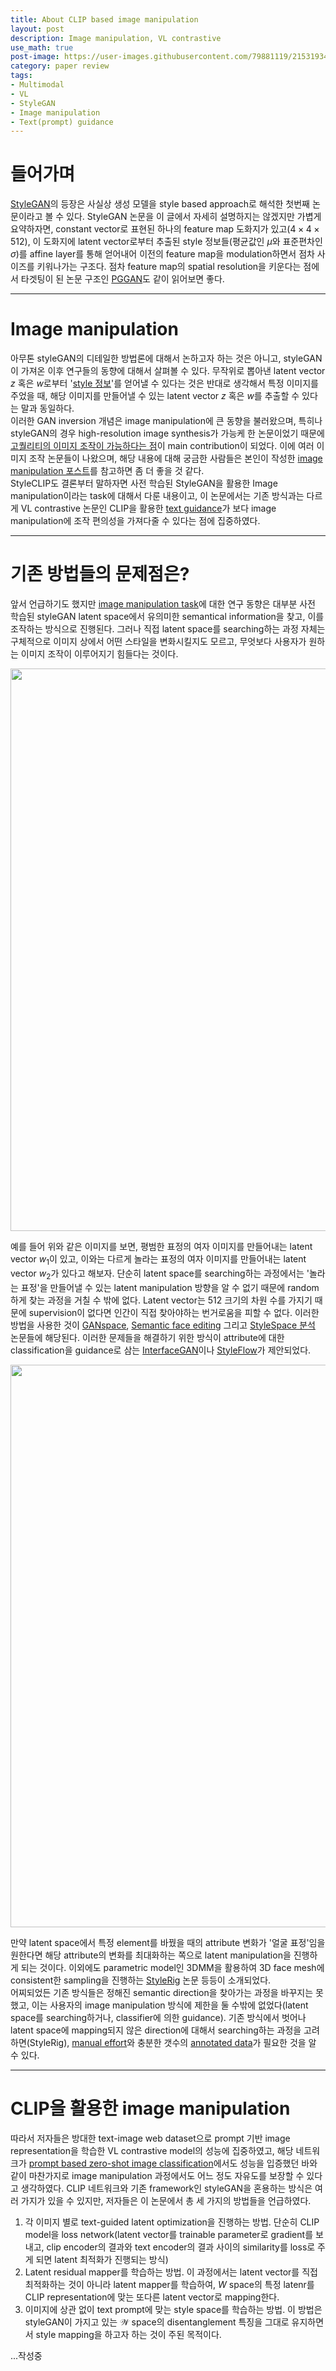 ```yaml
---
title: About CLIP based image manipulation
layout: post
description: Image manipulation, VL contrastive
use_math: true
post-image: https://user-images.githubusercontent.com/79881119/215319341-b7c913a7-26c9-4bc4-bab9-a19281714eeb.gif
category: paper review
tags:
- Multimodal
- VL
- StyleGAN
- Image manipulation
- Text(prompt) guidance
---
```


# 들어가며
[StyleGAN](https://arxiv.org/abs/1812.04948)의 등장은 사실상 생성 모델을 style based approach로 해석한 첫번째 논문이라고 볼 수 있다. StyleGAN 논문을 이 글에서 자세히 설명하지는 않겠지만 가볍게 요약하자면, constant vector로 표현된 하나의 feature map 도화지가 있고($4 \times 4 \times 512$), 이 도화지에 latent vector로부터 추출된 style 정보들(평균값인 $\mu$와 표준편차인 $\sigma$)를 affine layer를 통해 얻어내어 이전의 feature map을 modulation하면서 점차 사이즈를 키워나가는 구조다. 점차 feature map의 spatial resolution을 키운다는 점에서 타겟팅이 된 논문 구조인 [PGGAN](https://arxiv.org/abs/1710.10196)도 같이 읽어보면 좋다.

---

# Image manipulation

아무톤 styleGAN의 디테일한 방법론에 대해서 논하고자 하는 것은 아니고, styleGAN이 가져온 이후 연구들의 동향에 대해서 살펴볼 수 있다. 무작위로 뽑아낸 latent vector $z$ 혹은 $w$로부터 '<U>style 정보</U>'를 얻어낼 수 있다는 것은 반대로 생각해서 특정 이미지를 주었을 때, 해당 이미지를 만들어낼 수 있는 latent vector $z$ 혹은 $w$를 추출할 수 있다는 말과 동일하다.   
이러한 GAN inversion 개념은 image manipulation에 큰 동향을 불러왔으며, 특히나 styleGAN의 경우 high-resolution image synthesis가 가능케 한 논문이었기 때문에 <U>고퀄리티의 이미지 조작이 가능하다는 점</U>이 main contribution이 되었다. 이에 여러 이미지 조작 논문들이 나왔으며, 해당 내용에 대해 궁금한 사람들은 본인이 작성한 [image manipulation 포스트](https://junia3.github.io/blog/imagemanipulate)를 참고하면 좀 더 좋을 것 같다.   
StyleCLIP도 결론부터 말하자면 사전 학습된 StyleGAN을 활용한 Image manipulation이라는 task에 대해서 다룬 내용이고, 이 논문에서는 기존 방식과는 다르게 VL contrastive 논문인 CLIP을 활용한 <U>text guidance</U>가 보다 image manipulation에 조작 편의성을 가져다줄 수 있다는 점에 집중하였다.

---

# 기존 방법들의 문제점은?

앞서 언급하기도 했지만 <U>image manipulation task</U>에 대한 연구 동향은 대부분 사전 학습된 styleGAN latent space에서 유의미한 semantical information을 찾고, 이를 조작하는 방식으로 진행된다. 그러나 직접 latent space를 searching하는 과정 자체는 구체적으로 이미지 상에서 어떤 스타일을 변화시킬지도 모르고, 무엇보다 사용자가 원하는 이미지 조작이 이루어지기 힘들다는 것이다.

<p align="center">
    <img src="https://user-images.githubusercontent.com/79881119/215320268-1ddc118f-2e02-4fe1-be7a-919196a3d324.png" width="900"/>
</p>

예를 들어 위와 같은 이미지를 보면, 평범한 표정의 여자 이미지를 만들어내는 latent vector $w_1$이 있고, 이와는 다르게 놀라는 표정의 여자 이미지를 만들어내는 latent vector $w_2$가 있다고 해보자. 단순히 latent space를 searching하는 과정에서는 '놀라는 표정'을 만들어낼 수 있는 latent manipulation 방향을 알 수 없기 때문에 random하게 찾는 과정을 거칠 수 밖에 없다. Latent vector는 $512$ 크기의 차원 수를 가지기 때문에 supervision이 없다면 인간이 직접 찾아야하는 번거로움을 피할 수 없다. 이러한 방법을 사용한 것이 [GANspace](https://arxiv.org/pdf/2004.02546.pdf), [Semantic face editing](https://arxiv.org/pdf/1907.10786.pdf) 그리고 [StyleSpace 분석](https://openaccess.thecvf.com/content/CVPR2021/papers/Wu_StyleSpace_Analysis_Disentangled_Controls_for_StyleGAN_Image_Generation_CVPR_2021_paper.pdf) 논문들에 해당된다. 이러한 문제들을 해결하기 위한 방식이 attribute에 대한 classification을 guidance로 삼는 [InterfaceGAN](https://arxiv.org/pdf/2005.09635.pdf)이나 [StyleFlow](https://arxiv.org/pdf/2005.09635.pdf)가 제안되었다.

<p align="center">
    <img src="https://user-images.githubusercontent.com/79881119/215321251-44e2194d-1ae1-4fc8-857e-ac61137e92e4.png" width="900"/>
</p>

만약 latent space에서 특정 element를 바꿨을 때의 attribute 변화가 '얼굴 표정'임을 원한다면 해당 attribute의 변화를 최대화하는 쪽으로 latent manipulation을 진행하게 되는 것이다. 이외에도 parametric model인 3DMM을 활용하여 3D face mesh에 consistent한 sampling을 진행하는 [StyleRig](https://arxiv.org/pdf/2004.00121.pdf) 논문 등등이 소개되었다.   
어찌되었든 기존 방식들은 정해진 semantic direction을 찾아가는 과정을 바꾸지는 못했고, 이는 사용자의 image manipulation 방식에 제한을 둘 수밖에 없었다(latent space를 searching하거나, classifier에 의한 guidance). 기존 방식에서 벗어나 latent space에 mapping되지 않은 direction에 대해서 searching하는 과정을 고려하면(StyleRig), <U>manual effort</U>와 충분한 갯수의 <U>annotated data</U>가 필요한 것을 알 수 있다.

---

# CLIP을 활용한 image manipulation
따라서 저자들은 방대한 text-image web dataset으로 prompt 기반 image representation을 학습한 VL contrastive model의 성능에 집중하였고, 해당 네트워크가 <U>prompt based zero-shot image classification</U>에서도 성능을 입증했던 바와 같이 마찬가지로 image manipulation 과정에서도 어느 정도 자유도를 보장할 수 있다고 생각하였다. CLIP 네트워크와 기존 framework인 styleGAN을 혼용하는 방식은 여러 가지가 있을 수 있지만, 저자들은 이 논문에서 총 세 가지의 방법들을 언급하였다.

1. 각 이미지 별로 text-guided latent optimization을 진행하는 방법. 단순히 CLIP model을 loss network(latent vector를 trainable parameter로 gradient를 보내고, clip encoder의 결과와 text encoder의 결과 사이의 similarity를 loss로 주게 되면 latent 최적화가 진행되는 방식)
2. Latent residual mapper를 학습하는 방법. 이 과정에서는 latent vector를 직접 최적화하는 것이 아니라 latent mapper를 학습하여, $W$ space의 특정 latenr를 CLIP representation에 맞는 또다른 latent vector로 mapping한다.
3. 이미지에 상관 없이 text prompt에 맞는 style space를 학습하는 방법. 이 방법은 styleGAN이 가지고 있는 $\mathcal{W}$ space의 disentanglement 특징을 그대로 유지하면서 style mapping을 하고자 하는 것이 주된 목적이다.

...작성중